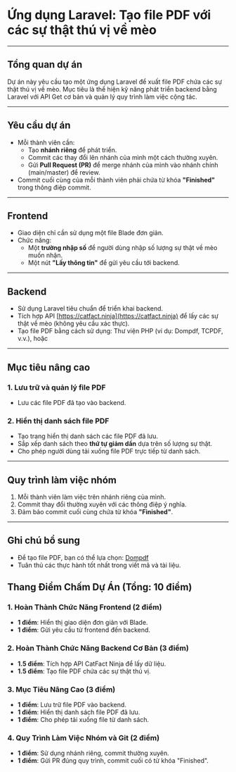 # Ứng dụng Laravel: Tạo file PDF với các sự thật thú vị về mèo

---

## **Tổng quan dự án**

Dự án này yêu cầu tạo một ứng dụng Laravel để xuất file PDF chứa các sự thật thú vị về mèo. Mục tiêu là thể hiện kỹ năng phát triển backend bằng Laravel với API Get cơ bản và quản lý quy trình làm việc cộng tác.

---

## **Yêu cầu dự án**

- Mỗi thành viên cần:
  - Tạo **nhánh riêng** để phát triển.
  - Commit các thay đổi lên nhánh của mình một cách thường xuyên.
  - Gửi **Pull Request (PR)** để merge nhánh của mình vào nhánh chính (main/master) để review.
- Commit cuối cùng của mỗi thành viên phải chứa từ khóa **"Finished"** trong thông điệp commit.

---

## **Frontend**

- Giao diện chỉ cần sử dụng một file Blade đơn giản.
- Chức năng:
  - Một **trường nhập số** để người dùng nhập số lượng sự thật về mèo muốn nhận.
  - Một nút **"Lấy thông tin"** để gửi yêu cầu tới backend.

---

## **Backend**

- Sử dụng Laravel tiêu chuẩn để triển khai backend.
- Tích hợp API [https://catfact.ninja](https://catfact.ninja) để lấy các sự thật về mèo (không yêu cầu xác thực).
- Tạo file PDF bằng cách sử dụng: Thư viện PHP (ví dụ: Dompdf, TCPDF, v.v.), hoặc

---

## **Mục tiêu nâng cao**

### 1. **Lưu trữ và quản lý file PDF**

- Lưu các file PDF đã tạo vào backend.

### 2. **Hiển thị danh sách file PDF**

- Tạo trang hiển thị danh sách các file PDF đã lưu.
- Sắp xếp danh sách theo **thứ tự giảm dần** dựa trên số lượng sự thật.
- Cho phép người dùng tải xuống file PDF trực tiếp từ danh sách.

---

## **Quy trình làm việc nhóm**

1. Mỗi thành viên làm việc trên nhánh riêng của mình.
2. Commit thay đổi thường xuyên với các thông điệp ý nghĩa.
3. Đảm bảo commit cuối cùng chứa từ khóa **"Finished"**.

---

## **Ghi chú bổ sung**

- Để tạo file PDF, bạn có thể lựa chọn: [Dompdf](https://github.com/dompdf/dompdf)
- Tuân thủ các thực hành tốt nhất trong viết mã và tài liệu.

## Thang Điểm Chấm Dự Án (Tổng: 10 điểm)

### 1. Hoàn Thành Chức Năng Frontend (2 điểm)

- **1 điểm**: Hiển thị giao diện đơn giản với Blade.
- **1 điểm**: Gửi yêu cầu từ frontend đến backend.

### 2. Hoàn Thành Chức Năng Backend Cơ Bản (3 điểm)

- **1.5 điểm**: Tích hợp API CatFact Ninja để lấy dữ liệu.
- **1.5 điểm**: Tạo file PDF chứa các sự thật thú vị.

### 3. Mục Tiêu Nâng Cao (3 điểm)

- **1 điểm**: Lưu trữ file PDF vào backend.
- **1 điểm**: Hiển thị danh sách file PDF đã lưu.
- **1 điểm**: Cho phép tải xuống file từ danh sách.

### 4. Quy Trình Làm Việc Nhóm và Git (2 điểm)

- **1 điểm**: Sử dụng nhánh riêng, commit thường xuyên.
- **1 điểm**: Gửi PR đúng quy trình, commit cuối có từ khóa "Finished".
